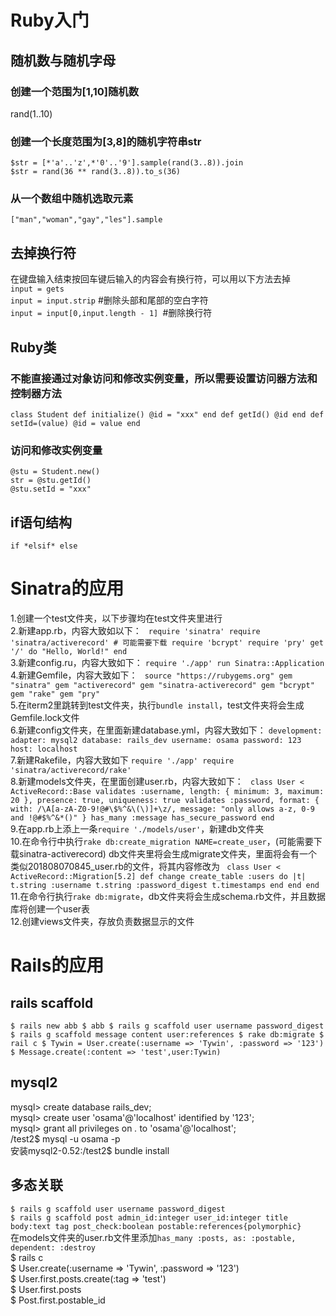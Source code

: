 # Ruby入门
## 随机数与随机字母
### 创建一个范围为[1,10]随机数<br>
rand(1..10)<br>
### 创建一个长度范围为[3,8]的随机字符串str
`$str = [*'a'..'z',*'0'..'9'].sample(rand(3..8)).join`<br>
`$str = rand(36 ** rand(3..8)).to_s(36)`<br>
### 从一个数组中随机选取元素
`["man","woman","gay","les"].sample`<br>
## 去掉换行符
在键盘输入结束按回车键后输入的内容会有换行符，可以用以下方法去掉<br>
`input = gets`<br>
`input = input.strip` #删除头部和尾部的空白字符<br>
`input = input[0,input.length - 1] `#删除换行符<br>
## Ruby类
### 不能直接通过对象访问和修改实例变量，所以需要设置访问器方法和控制器方法
`class Student
    def initialize()
        @id = "xxx"
    end
    def getId()
        @id
    end
    def setId=(value)
        @id = value
    end`
### 访问和修改实例变量
`@stu = Student.new()`<br>
`str = @stu.getId()`<br>
`@stu.setId = "xxx"`<br>
## if语句结构
`if
*elsif*
else`
# Sinatra的应用
1.创建一个test文件夹，以下步骤均在test文件夹里进行<br>
2.新建app.rb，内容大致如以下：
`
require 'sinatra'
require 'sinatra/activerecord' # 可能需要下载
require 'bcrypt'
require 'pry'
get '/' do
    "Hello, World!"
end`<br>
3.新建config.ru，内容大致如下：
`require './app'
run Sinatra::Application`<br>
4.新建Gemfile，内容大致如下：
`
source "https://rubygems.org"
gem "sinatra"
gem "activerecord"
gem "sinatra-activerecord"
gem "bcrypt"
gem "rake"
gem "pry"`<br>
5.在iterm2里跳转到test文件夹，执行`bundle install`，test文件夹将会生成Gemfile.lock文件<br>
6.新建config文件夹，在里面新建database.yml，内容大致如下：
`development:
  adapter: mysql2
  database: rails_dev
  username: osama
  password: 123
  host: localhost`<br>
7.新建Rakefile，内容大致如下
`require './app'
require 'sinatra/activerecord/rake'` <br>
8.新建models文件夹，在里面创建user.rb，内容大致如下：
`
class User < ActiveRecord::Base
  validates :username, length: {
    minimum: 3,
    maximum: 20
  }, presence: true,
  uniqueness: true
  validates :password, format: {
  with: /\A[a-zA-Z0-9!@#\$%^&\(\)]+\z/,
  message: "only allows a-z, 0-9 and !@#$%^&*()"
}
  has_many :message
  has_secure_password
end`<br>
9.在app.rb上添上一条`require './models/user'`，新建db文件夹<br>
10.在命令行中执行`rake db:create_migration NAME=create_user`，(可能需要下载sinatra-activerecord)
db文件夹里将会生成migrate文件夹，里面将会有一个类似201808070845_user.rb的文件，将其内容修改为
`
class User < ActiveRecord::Migration[5.2]
  def change
    create_table :users do |t|
      t.string :username
      t.string :password_digest
      t.timestamps
    end
  end
end`<br>
11.在命令行执行`rake db:migrate`，db文件夹将会生成schema.rb文件，并且数据库将创建一个user表<br>
12.创建views文件夹，存放负责数据显示的文件<br>
# Rails的应用
## rails scaffold 
 `$ rails new abb
  $ abb
  $ rails g scaffold user username password_digest
  $ rails g scaffold message content user:references
  $ rake db:migrate
  $ rail c
  $ Tywin = User.create(:username => 'Tywin', :password => '123')
  $ Message.create(:content => 'test',user:Tywin)
  `
## mysql2
mysql> create database rails_dev;<br>
mysql> create user 'osama'@'localhost' identified by '123';<br>
mysql> grant all privileges on *.* to 'osama'@'localhost';<br>
/test2$ mysql -u osama -p<br>
安装mysql2-0.52:/test2$ bundle install<br>
## 多态关联
`$ rails g scaffold user username password_digest`<br>
`$ rails g scaffold post admin_id:integer user_id:integer title body:text tag post_check:boolean postable:references{polymorphic}`<br>
 在models文件夹的user.rb文件里添加`has_many :posts, as: :postable, dependent: :destroy`<br>
  $ rails c<br>
  $ User.create(:username => 'Tywin', :password => '123')<br>
  $ User.first.posts.create(:tag => 'test')<br>
  $ User.first.posts<br>
  $ Post.first.postable_id<br>

